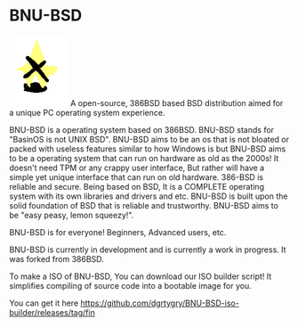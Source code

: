 # BNU-BSD
![BNU-BSD Logo](https://raw.githubusercontent.com/dgrtygry/BNU-BSD/2.0/BRANDING/bnu-bsd%20(1).png)
A open-source, 386BSD based BSD distribution aimed for a unique PC operating system experience.

BNU-BSD is a operating system based on 386BSD. BNU-BSD stands for "BasinOS is not UNIX BSD". BNU-BSD aims to be an os that is not bloated or packed with useless features similar to how Windows is but BNU-BSD aims to be a operating system that can run on hardware as old as the 2000s! It doesn't need TPM or any crappy user interface, But rather will have a simple yet unique interface that can run on old hardware. 386-BSD is reliable and secure. Being based on BSD, It is a COMPLETE operating system with its own libraries and drivers and etc. BNU-BSD is built upon the solid foundation of BSD that is reliable and trustworthy. BNU-BSD aims to be "easy peasy, lemon squeezy!". 

BNU-BSD is for everyone! Beginners, Advanced users, etc.

BNU-BSD is currently in development and is currently a work in progress. It was forked from 386BSD.

To make a ISO of BNU-BSD, You can download our ISO builder script! It simplifies compiling of source code into a bootable image for you.

You can get it here https://github.com/dgrtygry/BNU-BSD-iso-builder/releases/tag/fin
